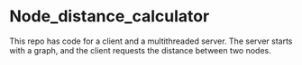 # Node_distance_calculator
This repo  has code for a client and a multithreaded server. The server starts with a graph, and the client requests the distance between two nodes.
